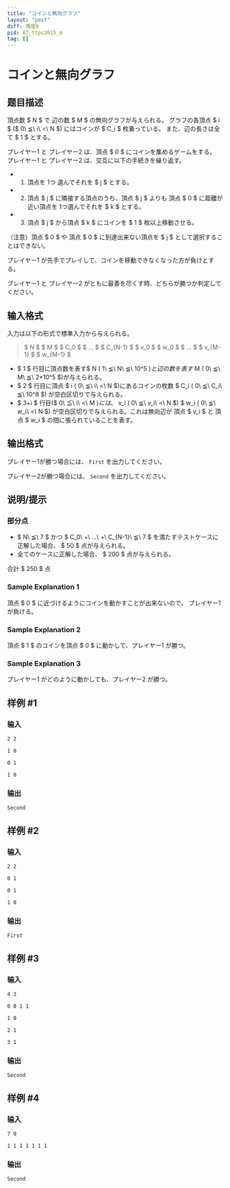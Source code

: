 ```yaml
---
title: "コインと無向グラフ"
layout: "post"
diff: 难度0
pid: AT_ttpc2015_m
tag: []
---
```


# コインと無向グラフ

## 题目描述

[problemUrl]: https://atcoder.jp/contests/ttpc2015/tasks/ttpc2015_m

頂点数 $ N $ で 辺の数 $ M $ の無向グラフが与えられる。 グラフの各頂点 $ i $ ($ 0\ ≦\ i\ <\ N $) にはコインが $ C_i $ 枚乗っている。 また、辺の長さは全て $ 1 $ とする。

プレイヤー1 と プレイヤー2 は、頂点 $ 0 $ にコインを集めるゲームをする。 プレイヤー1 と プレイヤー2 は、交互に以下の手続きを繰り返す。

- 1. 頂点を 1つ 選んでそれを $ j $ とする。
- 2. 頂点 $ j $ に隣接する頂点のうち、頂点 $ j $ よりも 頂点 $ 0 $ に距離が近い頂点を 1つ選んでそれを $ k $ とする。
- 3. 頂点 $ j $ から頂点 $ k $ にコインを $ 1 $ 枚以上移動させる。

（注意）頂点 $ 0 $ や 頂点 $ 0 $ に到達出来ない頂点を $ j $ として選択することはできない。

プレイヤー1 が先手でプレイして、コインを移動できなくなった方が負けとする。

プレイヤー1 と プレイヤー2 がともに最善を尽くす時、どちらが勝つか判定してください。

## 输入格式

入力は以下の形式で標準入力から与えられる。

> $ N $ $ M $ $ C_0 $ $ ... $ $ C_{N-1} $ $ v_0 $ $ w_0 $ $ ... $ $ v_{M-1} $ $ w_{M-1} $

- $ 1 $ 行目に頂点数を表す$ N $($ 1\ ≦\ N\ ≦\ 10^5 $)と辺の数を表す$ M $($ 0\ ≦\ M\ ≦\ 2*10^5 $)が与えられる。
- $ 2 $ 行目に頂点 $ i $($ 0\ ≦\ i\ <\ N $)にあるコインの枚数 $ C_i $($ 0\ ≦\ C_i\ ≦\ 10^8 $) が空白区切りで与えられる。
- $ 3+i $ 行目($ 0\ ≦\ i\ <\ M $)には、$ v_i $($ 0\ ≦\ v_i\ <\ N $) $ w_i $($ 0\ ≦\ w_i\ <\ N $) が空白区切りで与えられる。これは無向辺が 頂点 $ v_i $ と 頂点 $ w_i $ の間に張られていることを表す。

## 输出格式

プレイヤー1が勝つ場合には、 `First` を出力してください。

プレイヤー2が勝つ場合には、 `Second` を出力してください。

## 说明/提示

### 部分点

- $ N\ ≦\ 7 $ かつ $ C_0\ +\ ...\ +\ C_{N-1}\ ≦\ 7 $ を満たすテストケースに正解した場合、 $ 50 $ 点が与えられる。
- 全てのケースに正解した場合、 $ 200 $ 点が与えられる。

合計 $ 250 $ 点

### Sample Explanation 1

頂点 $ 0 $ に近づけるようにコインを動かすことが出来ないので、 プレイヤー1 が負ける。

### Sample Explanation 2

頂点 $ 1 $ のコインを頂点 $ 0 $ に動かして、プレイヤー1 が勝つ。

### Sample Explanation 3

プレイヤー1 がどのように動かしても、プレイヤー2 が勝つ。

## 样例 #1

### 输入

```
2 2
1 0
0 1
1 0
```

### 输出

```
Second
```

## 样例 #2

### 输入

```
2 2
0 1
0 1
1 0
```

### 输出

```
First
```

## 样例 #3

### 输入

```
4 3
0 0 1 1
1 0
2 1
3 1
```

### 输出

```
Second
```

## 样例 #4

### 输入

```
7 0
1 1 1 1 1 1 1
```

### 输出

```
Second
```

